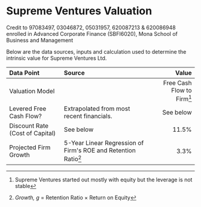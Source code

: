 # Supreme Ventures Valuation

Credit to 97083497, 03046872, 05031957, 620087213 & 620086948 enrolled in Advanced Corporate Finance (SBFI6020), Mona School of Business and Management

Below are the data sources, inputs and calculation used to determine the intrinsic value for Supreme Ventures Ltd.

| Data Point | Source | Value |
|:--- |:--- | ---:|
| Valuation Model | | Free Cash Flow to Firm[^1] |
| Levered Free Cash Flow? | Extrapolated from most recent financials. | See below |
| Discount Rate (Cost of Capital) | See below | 11.5% |
| Projected Firm Growth | 5-Year Linear Regression of Firm's ROE and Retention Ratio[^2] | 3.3% |


[^1]: Supreme Ventures started out mostly with equity but the leverage is not stable
[^2]: _Growth, g_ = Retention Ratio × Return on Equity